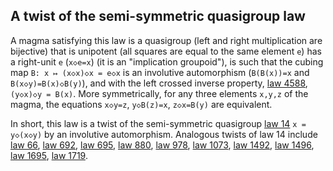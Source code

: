 ## A twist of the semi-symmetric quasigroup law

A magma satisfying this law is a quasigroup (left and right multiplication are bijective) that is unipotent (all squares are equal to the same element `e`) has a right-unit `e` (`x◇e=x`) (it is an "implication groupoid"), is such that the cubing map `B: x ↦ (x◇x)◇x = e◇x` is an involutive automorphism (`B(B(x))=x` and `B(x◇y)=B(x)◇B(y)`), and with the left crossed inverse property, [law 4588](https://teorth.github.io/equational_theories/implications/?4588), `(y◇x)◇y = B(x)`.  More symmetrically, for any three elements `x,y,z` of the magma, the equations `x◇y=z`, `y◇B(z)=x`, `z◇x=B(y)` are equivalent.

In short, this law is a twist of the semi-symmetric quasigroup [law 14](https://teorth.github.io/equational_theories/implications/?14) `x = y◇(x◇y)` by an involutive automorphism.  Analogous twists of law 14 include [law 66](https://teorth.github.io/equational_theories/implications/?66), [law 692](https://teorth.github.io/equational_theories/implications/?692), [law 695](https://teorth.github.io/equational_theories/implications/?695), [law 880](https://teorth.github.io/equational_theories/implications/?880), [law 978](https://teorth.github.io/equational_theories/implications/?978), [law 1073](https://teorth.github.io/equational_theories/implications/?1073), [law 1492](https://teorth.github.io/equational_theories/implications/?1492), [law 1496](https://teorth.github.io/equational_theories/implications/?1496), [law 1695](https://teorth.github.io/equational_theories/implications/?1695), [law 1719](https://teorth.github.io/equational_theories/implications/?1719).
